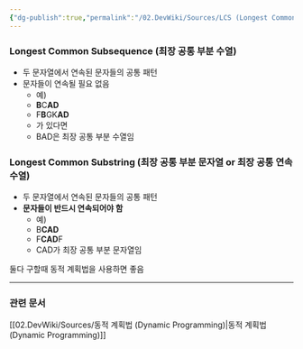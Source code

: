 ```yaml
---
{"dg-publish":true,"permalink":"/02.DevWiki/Sources/LCS (Longest Common Subsequence, Longest Common Substring)/","noteIcon":"","created":"2025-06-07T03:45:15.000+09:00","updated":"2025-08-18T21:03:13.000+09:00"}
---
```


### Longest Common Subsequence (최장 공통 부분 수열)
* 두 문자열에서 연속된 문자들의 공통 패턴
* 문자들이 연속될 필요 없음
	* 예)
	* **B**C**AD**
	* F**B**GK**AD**
	* 가 있다면
	* BAD은 최장 공통 부분 수열임
### Longest Common Substring (최장 공통 부분 문자열 or 최장 공통 연속 수열)
* 두 문자열에서 연속된 문자들의 공통 패턴
* **문자들이 반드시 연속되어야 함**
	* 예)
	* B**CAD**
	* F**CAD**F
	* CAD가 최장 공통 부분 문자열임

둘다 구할때 동적 계획법을 사용하면 좋음

---
### 관련 문서
[[02.DevWiki/Sources/동적 계획법 (Dynamic Programming)\|동적 계획법 (Dynamic Programming)]]